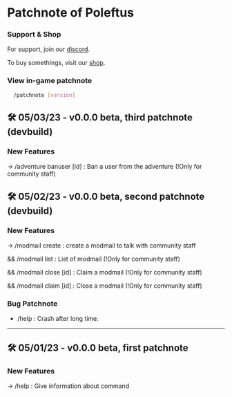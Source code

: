 # Patchnote of Poleftus

### Support & Shop

For support, join our [discord](https://discord.gg/CrQ7UTN8am).

To buy somethings, visit our [shop](https://ponexi.mysellix.io/).

### View in-game patchnote

```bash
  /patchnote [version]
```

## 🛠 05/03/23 - v0.0.0 beta, third patchnote (devbuild)

### New Features

-> /adventure banuser [id] : Ban a user from the adventure (!Only for community staff)

## 🛠 05/02/23 - v0.0.0 beta, second patchnote (devbuild)

### New Features

-> /modmail create : create a modmail to talk with community staff

&& /modmail list : List of modmail (!Only for community staff)

&& /modmail close [id] : Claim a modmail (!Only for community staff)

&& /modmail claim [id] : Close a modmail (!Only for community staff)

### Bug Patchnote 
- /help : Crash after long time.

---

## 🛠 05/01/23 - v0.0.0 beta, first patchnote

### New Features

-> /help : Give information about command
